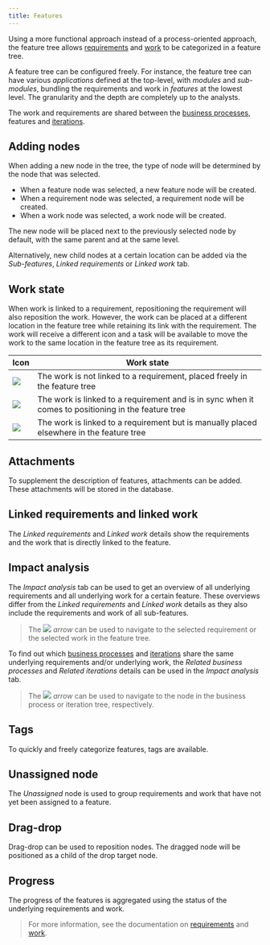 ```yaml
---
title: Features
---
```


Using a more functional approach instead of a process-oriented approach, the feature tree allows [requirements](requirements) and [work](work) to be categorized in a feature tree.

A feature tree can be configured freely. For instance, the feature tree can have various *applications* defined at the top-level, with *modules* and *sub-modules*, bundling the requirements and work in *features* at the lowest level. The granularity and the depth are completely up to the analysts.

The work and requirements are shared between the [business processes](business_processes), features and [iterations](iterations).

## Adding nodes

When adding a new node in the tree, the type of node will be determined by the node that was selected. 
- When a feature node was selected, a new feature node will be created. 
- When a requirement node was selected, a requirement node will be created.
- When a work node was selected, a work node will be created.

The new node will be placed next to the previously selected node by default, with the same parent and at the same level.

Alternatively, new child nodes at a certain location can be added via the *Sub-features*, *Linked requirements* or *Linked work* tab.

## Work state

When work is linked to a requirement, repositioning the requirement will also reposition the work. However, the work can be placed at a different location in the feature tree while retaining its link with the requirement. The work will receive a different icon and a task will be available to move the work to the same location in the feature tree as its requirement.

| Icon | Work state |
| ---- | ---------- |
| ![](assets/sf/icons8-briefcase_blue.svg)| The work is not linked to a requirement, placed freely in the feature tree |
| ![](assets/sf/icons8-briefcase-blue-linked-orange.svg) | The work is linked to a requirement and is in sync when it comes to positioning in the feature tree |
| ![](assets/sf/icons8-briefcase-blue-warn-orange.svg) | The work is linked to a requirement but is manually placed elsewhere in the feature tree |

## Attachments

To supplement the description of features, attachments can be added. These attachments will be stored in the database.

## Linked requirements and linked work

The *Linked requirements* and *Linked work* details show the requirements and the work that is directly linked to the feature.

## Impact analysis

The *Impact analysis* tab can be used to get an overview of all underlying requirements and all underlying work for a certain feature. These overviews differ from the *Linked requirements* and *Linked work* details as they also include the requirements and work of all sub-features.

> The ![](assets/sf/icons8-right.svg) *arrow* can be used to navigate to the selected requirement or the selected work in the feature tree.

To find out which [business processes](business_processes) and [iterations](iterations) share the same underlying requirements and/or underlying work, the *Related business processes* and *Related iterations* details can be used in the *Impact analysis* tab.

> The ![](assets/sf/icons8-right.svg) *arrow* can be used to navigate to the node in the business process or iteration tree, respectively.

## Tags

To quickly and freely categorize features, tags are available.

## Unassigned node

The *Unassigned* node is used to group requirements and work that have not yet been assigned to a feature.

## Drag-drop

Drag-drop can be used to reposition nodes. The dragged node will be positioned as a child of the drop target node.

## Progress

The progress of the features is aggregated using the status of the underlying requirements and work. 

> For more information, see the documentation on [requirements](requirements) and [work](work).